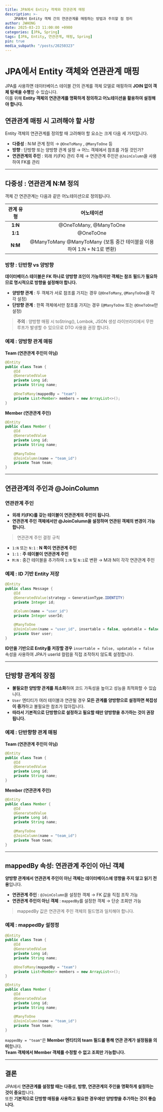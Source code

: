 ```yaml
---
title: JPA에서 Entity 객체와 연관관계 매핑
description: >-
    JPA에서 Entity 객체 간의 연관관계를 매핑하는 방법과 주의할 점 정리
author: JWHONG
date: 2025-03-23 11:00:00 +0900
categories: [JPA, Spring]
tags: [JPA, Entity, 연관관계, 매핑, Spring]
pin: true
media_subpath: "/posts/20250323"
---
```


# JPA에서 Entity 객체와 연관관계 매핑

JPA를 사용하면 데이터베이스 테이블 간의 관계를 객체 모델로 매핑하여 **JOIN 없이 객체 탐색을 수행**할 수 있습니다.  
이를 위해 **Entity 객체의 연관관계를 명확하게 정의하고 어노테이션을 활용하여 설정해야 합니다.**

## 연관관계 매핑 시 고려해야 할 사항

Entity 객체의 연관관계를 정의할 때 고려해야 할 요소는 크게 다음 세 가지입니다.

- **다중성** : N:M 관계 정의 → `@OneToMany` , `@ManyToOne` 등
- **방향** : 단방향 또는 양방향 관계 설정 → 어느 객체에서 참조를 가질 것인가?
- **연관관계의 주인** : 외래 키(FK) 관리 주체 → 연관관계 주인은 `@JoinColumn`을 사용하여 FK를 관리

---

## 다중성 : 연관관계 N:M 정의

객체 간 연관관계는 다음과 같은 어노테이션으로 정의됩니다.

|**관계 유형**|**어노테이션**|
|:---:|:---:|
|**1:N**|@OneToMany, @ManyToOne|
|**1:1**|@OneToOne |
|**N:M**|@ManyToMany @ManyToMany (보통 중간 테이블을 이용하여 1:N + N:1로 변환)|

### 방향 : 단반향 vs 양방향

**데이터베이스 테이블은 FK 하나로 양방향 조인이 가능하지만 객체는 참조 필드가 필요하므로 명시적으로 방향을 설정해야 합니다.**

- **양방향 관계** : 두 객체가 서로 참조를 가지는 경우 (`@OneToMany`, `@ManyToOne`을 각각 설정)
- **단방향 관계** : 한쪽 객체에서만 참조를 가지는 경우 (`@ManyToOne` 또는 `@OneToOne`만 설정)

> **주의** : 양방향 매핑 시 toString(), Lombok, JSON 생성 라이브러리에서 무한 루프가 발생할 수 있으므로 DTO 사용을 권장 합니다.


### 예제 : 양방향 관계 매핑

**Team (연관관계 주인이 아님)**
```java
@Entity
public class Team {
    @Id
    @GeneratedValue
    private Long id;
    private String name;
    
    @OneToMany(mappedBy = "team")
    private List<Member> members = new ArrayList<>();
}
```

**Member (연관관계 주인)**
```java
@Entity
public class Member {
    @Id
    @GeneratedValue
    private Long id;
    private String name;
    
    @ManyToOne
    @JoinColumn(name = "team_id")
    private Team team;
}
```

---

## 연관관계의 주인과 @JoinColumn

### 연관관계 주인

- **외래 키(FK)를 갖는 테이블이 연관관계의 주인이 됩니다.**
- **연관관계 주인 객체에서만 @JoinColumn을 설정하며 연관된 객체의 변경이 가능합니다.**

> 연관관계 주인 결정 규칙
- `1:N` 또는 `N:1` : **N 쪽이 연관관계 주인**
- `1:1` : **주 테이블이 연관관계 주인**
- `M:N` : 중간 테이블을 추가하여 `1:N` 및 `N:1`로 변환 &rarr; M과 N이 각각 연관관계 주인


### 예제 : ID 기반 Entity 저장

```java
@Entity
public class Message {
    @Id
    @GeneratedValue(strategy = GenerationType.IDENTITY)
    private Integer id;
    
    @Column(name = "user_id")
    private Integer userId;

    @ManyToOne
    @JoinColumn(name = "user_id", insertable = false, updatable = false)
    private User user;
}
```

**ID만을 기반으로 Entity를 저장할 경우** `insertable = false, updatable = false` 속성을 사용하여 JPA가 userId 컬럼을 직접 조작하지 않도록 설정합니다.

---

## 단방향 관계의 장점

- **불필요한 양방향 관계를 최소화**하여 코드 가독성을 높이고 성능을 최적화할 수 있습니다.
- `User` 엔티티가 여러 테이블과 연관될 경우 **모든 관계를 양방향으로 설정하면 복잡성이 증가**하고 불필요한 참조가 많아집니다.
- **따라서 기본적으로 단방향으로 설정하고 필요할 때만 양방향을 추가하는 것이 권장됩니다.**

### 예제 : 단반향향 관계 매핑

**Team (연관관계 주인이 아님)**
```java
@Entity
public class Team {
    @Id
    @GeneratedValue
    private Long id;
    private String name;
}
```

**Member (연관관계 주인)**
```java
@Entity
public class Member {
    @Id
    @GeneratedValue
    private Long id;
    private String name;
    
    @ManyToOne
    @JoinColumn(name = "team_id")
    private Team team;
}
```

---

## mappedBy 속성: 연관관계 주인이 아닌 객체

**양방향 관계에서 연관관계 주인이 아닌 객체는 데이터베이스에 영향을 주지 않고 읽기 전용**입니다.

- **연관관계 주인** : `@JoinColumn`을 설정한 객체 &rarr; FK 값을 직접 조작 가능
- **연관관계 주인이 아닌 객체** : `mappedBy`를 설정한 객체 &rarr; 단순 조회만 가능

> mappedBy 값은 연관관계 주인 객체의 필드명과 일치해야 합니다.

### 예제 : mappedBy 설정정

```java
@Entity
public class Team {
    @Id
    @GeneratedValue
    private Long id;
    private String name;
    
    @OneToMany(mappedBy = "team")
    private List<Member> members = new ArrayList<>();
}
```

```java
@Entity
public class Member {
    @Id
    @GeneratedValue
    private Long id;
    private String name;
    
    @ManyToOne
    @JoinColumn(name = "team_id")
    private Team team;
}
```

`mappedBy = "team"`은 **Member 엔티티의 team 필드를 통해 연관 관계가 설정됨을 의미**합니다.  
**Team 객체에서 Member 객체를 수정할 수 없고 조회만 가능합니다.**

---

## 결론

JPA에서 **연관관계를 설정할 때는 다중성, 방향, 연관관계의 주인을 명확하게 설정하는 것이 중요**합니다.  
또한 **기본적으로 단방향 매핑을 사용하고 필요한 경우에만 양방향을 추가하는 것이 좋습니다.**